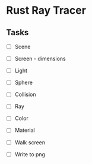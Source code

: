# Rust Ray Tracer

## Tasks

+ [ ] Scene
+ [ ] Screen - dimensions
+ [ ] Light
+ [ ] Sphere
+ [ ] Collision
+ [ ] Ray
+ [ ] Color
+ [ ] Material

+ [ ] Walk screen
+ [ ] Write to png
